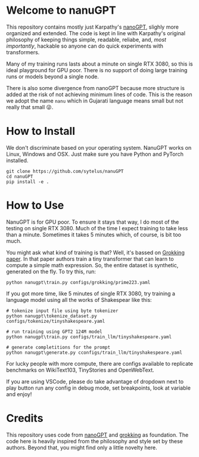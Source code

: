 # Welcome to nanuGPT

This repository contains mostly just Karpathy's [nanoGPT](https://github.com/karpathy/nanoGPT), slighly more organized and extended. The code is kept in line with Karpathy's original philosophy of keeping things simple, readable, reliabe, and, *most importantly*, hackable so anyone can do quick experiments with transformers.

Many of my training runs lasts about a minute on single RTX 3080, so this is ideal playground for GPU poor. There is no support of doing large training runs or models beyond a single node.

There is also some divergence from nanoGPT because more structure is added at the risk of not achieving minimum lines of code. This is the reason we adopt the name `nanu` which in Gujarati language means small but not really that small :stuck_out_tongue_winking_eye:.

# How to Install

We don't discriminate based on your operating system. NanuGPT works on Linux, Windows and OSX. Just make sure you have Python and PyTorch installed.

```
git clone https://github.com/sytelus/nanuGPT
cd nanuGPT
pip install -e .
```

# How to Use

NanuGPT is for GPU poor. To ensure it stays that way, I do most of the testing on single RTX 3080. Much of the time I expect training to take less than a minute. Sometimes it takes 5 minutes which, of course, is bit too much.

You might ask what kind of training is that? Well, it's bassed on [Grokking paper](https://arxiv.org/abs/2201.02177). In that paper authors train a tiny transformer that can learn to compute a simple math expression. So, the entire dataset is synthetic, generated on the fly. To try this, run:

```
python nanugpt\train.py configs/grokking/prime223.yaml
```

If you got more time, like 5 minutes of single RTX 3080, try training a language model using all the works of Shakespear like this:

```
# tokenize input file using byte tokenizer
python nanugpt\tokenize_dataset.py configs/tokenize/tinyshakespeare.yaml

# run training using GPT2 124M model
python nanugpt\train.py configs/train_llm/tinyshakespeare.yaml

# generate completitions for the prompt
python nanugpt\generate.py cconfigs/train_llm/tinyshakespeare.yaml
```

For lucky people with more compute, there are configs available to replicate benchmarks on WikiText103, TinyStories and OpenWebText.

If you are using VSCode, please do take advantage of dropdown next to play button run any config in debug mode, set breakpoints, look at variable and enjoy!

# Credits

This repository uses code from [nanoGPT](https://github.com/karpathy/nanoGPT) and [grokking](https://github.com/danielmamay/grokking) as foundation. The code here is heavily inspired from the philosophy and style set by these authors. Beyond that, you might find only a little novelty here.
